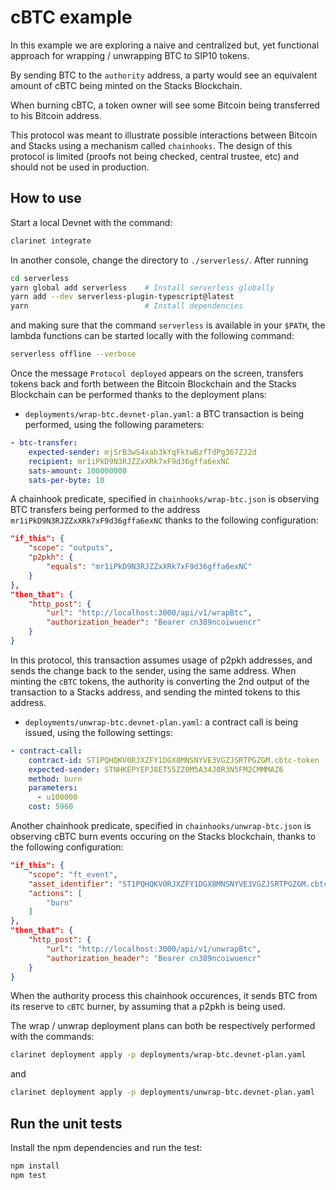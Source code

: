 # cBTC example

In this example we are exploring a naive and centralized but, yet functional approach for wrapping / unwrapping BTC to SIP10 tokens.

By sending BTC to the `authority` address, a party would see an equivalent amount of cBTC being minted on the Stacks Blockchain.

When burning cBTC, a token owner will see some Bitcoin being transferred to his Bitcoin address.

This protocol was meant to illustrate possible interactions between Bitcoin and Stacks using a mechanism called `chainhooks`. The design of this protocol is limited (proofs not being checked, central trustee, etc) and should not be used in production. 

## How to use

Start a local Devnet with the command:

```bash
clarinet integrate
```

In another console, change the directory to `./serverless/`. After running

```bash
cd serverless
yarn global add serverless    # Install serverless globally
yarn add --dev serverless-plugin-typescript@latest
yarn                          # Install dependencies
```

and making sure that the command `serverless` is available in your `$PATH`, the lambda functions can be started locally with the following command:

```bash
serverless offline --verbose
```

Once the message `Protocol deployed` appears on the screen, transfers tokens back and forth between the Bitcoin Blockchain and the Stacks Blockchain can be performed
thanks to the deployment plans:

- `deployments/wrap-btc.devnet-plan.yaml`: a BTC transaction is being performed, using the following parameters:

```yaml
- btc-transfer:
    expected-sender: mjSrB3wS4xab3kYqFktwBzfTdPg367ZJ2d
    recipient: mr1iPkD9N3RJZZxXRk7xF9d36gffa6exNC
    sats-amount: 100000000
    sats-per-byte: 10
```

A chainhook predicate, specified in `chainhooks/wrap-btc.json` is observing BTC transfers being performed to the address `mr1iPkD9N3RJZZxXRk7xF9d36gffa6exNC` thanks to the following configuration:

```json
"if_this": {
    "scope": "outputs",
    "p2pkh": {
        "equals": "mr1iPkD9N3RJZZxXRk7xF9d36gffa6exNC"
    }
},
"then_that": {
    "http_post": {
        "url": "http://localhost:3000/api/v1/wrapBtc",
        "authorization_header": "Bearer cn389ncoiwuencr"
    }
}
```

In this protocol, this transaction assumes usage of p2pkh addresses, and sends the change back to the sender, using the same address. When minting the `cBTC` tokens, the authority is converting 
the 2nd output of the transaction to a Stacks address, and sending the minted tokens to this address.  

- `deployments/unwrap-btc.devnet-plan.yaml`: a contract call is being issued, using the following settings:

```yaml
- contract-call:
    contract-id: ST1PQHQKV0RJXZFY1DGX8MNSNYVE3VGZJSRTPGZGM.cbtc-token
    expected-sender: STNHKEPYEPJ8ET55ZZ0M5A34J0R3N5FM2CMMMAZ6
    method: burn
    parameters:
      - u100000
    cost: 5960
```

Another chainhook predicate, specified in `chainhooks/unwrap-btc.json` is observing cBTC burn events occuring on the Stacks blockchain, thanks to the following configuration:

```json
"if_this": {
    "scope": "ft_event",
    "asset_identifier": "ST1PQHQKV0RJXZFY1DGX8MNSNYVE3VGZJSRTPGZGM.cbtc-token::cbtc",
    "actions": [
        "burn"
    ]
},
"then_that": {
    "http_post": {
        "url": "http://localhost:3000/api/v1/unwrapBtc",
        "authorization_header": "Bearer cn389ncoiwuencr"
    }
}
```

When the authority process this chainhook occurences, it sends BTC from its reserve to `cBTC` burner, by assuming that a p2pkh is being used.

The wrap / unwrap deployment plans can both be respectively performed with the commands:

```bash
clarinet deployment apply -p deployments/wrap-btc.devnet-plan.yaml
```

and

```bash
clarinet deployment apply -p deployments/unwrap-btc.devnet-plan.yaml
```

## Run the unit tests

Install the npm dependencies and run the test:

```bash
npm install
npm test
```
